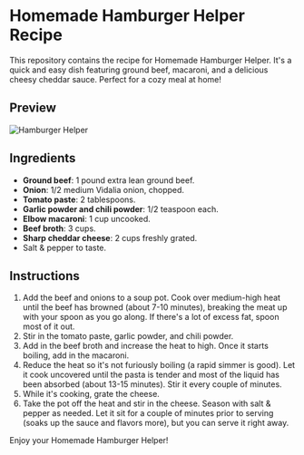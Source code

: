 # Homemade Hamburger Helper Recipe

This repository contains the recipe for Homemade Hamburger Helper. It's a quick and easy dish featuring ground beef, macaroni, and a delicious cheesy cheddar sauce. Perfect for a cozy meal at home!

## Preview

![Hamburger Helper](https://www.julieseatsandtreats.com/wp-content/uploads/2020/03/Hamburger-Helper-Recipe-3.jpg)

## Ingredients

- **Ground beef**: 1 pound extra lean ground beef.
- **Onion**: 1/2 medium Vidalia onion, chopped.
- **Tomato paste**: 2 tablespoons.
- **Garlic powder and chili powder**: 1/2 teaspoon each.
- **Elbow macaroni**: 1 cup uncooked.
- **Beef broth**: 3 cups.
- **Sharp cheddar cheese**: 2 cups freshly grated.
- Salt & pepper to taste.

## Instructions

1. Add the beef and onions to a soup pot. Cook over medium-high heat until the beef has browned (about 7-10 minutes), breaking the meat up with your spoon as you go along. If there's a lot of excess fat, spoon most of it out.
2. Stir in the tomato paste, garlic powder, and chili powder.
3. Add in the beef broth and increase the heat to high. Once it starts boiling, add in the macaroni.
4. Reduce the heat so it's not furiously boiling (a rapid simmer is good). Let it cook uncovered until the pasta is tender and most of the liquid has been absorbed (about 13-15 minutes). Stir it every couple of minutes.
5. While it's cooking, grate the cheese.
6. Take the pot off the heat and stir in the cheese. Season with salt & pepper as needed. Let it sit for a couple of minutes prior to serving (soaks up the sauce and flavors more), but you can serve it right away.

Enjoy your Homemade Hamburger Helper!
